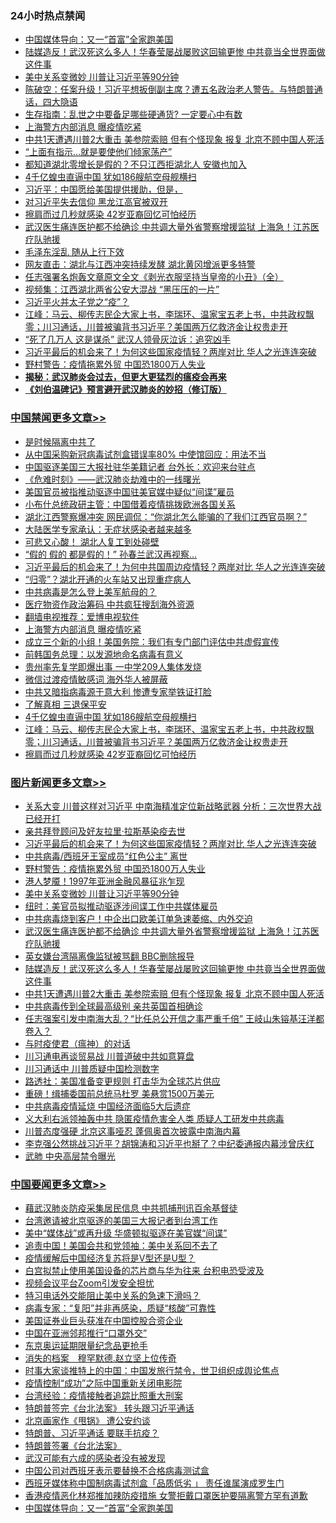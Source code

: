 <div class="catlist">
<h3>24小时热点禁闻</h3>
<ul>
<li><a href="https://github.com/fqnews/bnews/blob/master/headline/20200327/1301644.md">中国媒体导向：又一“首富”全家跑美国</a></li>
<li><a href="https://github.com/fqnews/bnews/blob/master/topimagenews/20200327/1301674.md">陆媒造反！武汉死这么多人！华春莹屡战屡败这回输更惨 中共竟当全世界面做这件事</a></li>
<li><a href="https://github.com/fqnews/bnews/blob/master/topimagenews/20200328/1301807.md">美中关系变微妙 川普让习近平等90分钟</a></li>
<li><a href="https://github.com/fqnews/bnews/blob/master/cbnews/20200328/1301863.md">陈破空：任案升级！习近平想扳倒副主席？遭五名政治老人警告。与特朗普通话，四大隐语 </a></li>
<li><a href="https://github.com/fqnews/bnews/blob/master/cnnews/20200328/1301885.md">生存指南：乱世之中要备足哪些硬通货? 一定要心中有数</a></li>
<li><a href="https://github.com/fqnews/bnews/blob/master/cbnews/20200328/1302129.md">上海警方内部消息 曝疫情吃紧</a></li>
<li><a href="https://github.com/fqnews/bnews/blob/master/topimagenews/20200327/1301662.md">中共1天遭遇川普2大重击 美参院索赔 但有个怪现象 报复 北京不顾中国人死活</a></li>
<li><a href="https://github.com/fqnews/bnews/blob/master/cbnews/20200328/1301981.md">“上面有指示…就是要使他们倾家荡产”</a></li>
<li><a href="https://github.com/fqnews/bnews/blob/master/cbnews/20200328/1301962.md">都知道湖北零增长是假的？不只江西拒湖北人 安徽也加入</a></li>
<li><a href="https://github.com/fqnews/bnews/blob/master/cbnews/20200328/1302091.md">4千亿蝗虫直逼中国 犹如186艘航空母舰横扫</a></li>
<li><a href="https://github.com/fqnews/bnews/blob/master/cbnews/20200328/1301892.md">习近平：中国愿给美国提供援助，但是，</a></li>
<li><a href="https://github.com/fqnews/bnews/blob/master/cbnews/20200328/1302045.md">对习近平失去信仰 黑龙江高官被双开</a></li>
<li><a href="https://github.com/fqnews/bnews/blob/master/cbnews/20200328/1302056.md">擦肩而过几秒就感染 42岁亚裔回忆可怕经历</a></li>
<li><a href="https://github.com/fqnews/bnews/blob/master/topimagenews/20200328/1301694.md">武汉医生痛连医护都不给确诊 中共调大量外省警察增援监狱 上海急！江苏医疗队驰援</a></li>
<li><a href="https://github.com/fqnews/bnews/blob/master/cnnews/20200328/1301884.md">毛泽东淫乱 随从上行下效</a></li>
<li><a href="https://github.com/fqnews/bnews/blob/master/cbnews/20200328/1301835.md">网友直击：湖北与江西冲突持续发酵 湖北黄冈增派更多特警</a></li>
<li><a href="https://github.com/fqnews/bnews/blob/master/baitai/20200328/1301974.md">任志强署名炮轰文章原文全文《剥光衣服坚持当皇帝的小丑》（全）</a></li>
<li><a href="https://github.com/fqnews/bnews/blob/master/cbnews/20200328/1301950.md">视频集：江西湖北两省公安大混战 “黑压压的一片”</a></li>
<li><a href="https://github.com/fqnews/bnews/blob/master/ssgc/20200327/1301672.md">习近平火并太子党之“疫”？</a></li>
<li><a href="https://github.com/fqnews/bnews/blob/master/cbnews/20200328/1302078.md">江峰：马云、柳传志民企大家上书，李瑞环、温家宝五老上书，中共政权飘零；川习通话，川普被骗背书习近平？美国两万亿救济金让权贵走开</a></li>
<li><a href="https://github.com/fqnews/bnews/blob/master/cbnews/20200328/1301993.md">“死了几万人 这是谋杀” 武汉人领骨灰泣诉：追究凶手</a></li>
<li><a href="https://github.com/fqnews/bnews/blob/master/topimagenews/20200328/1302148.md">习近平最后的机会来了！为何这些国家疫情轻？两岸对比 华人之光连连突破</a></li>
<li><a href="https://github.com/fqnews/bnews/blob/master/topimagenews/20200328/1301882.md">野村警告：疫情拖累外贸 中国恐1800万人失业</a></li>
<li><b><a href="https://github.com/fqnews/bnews/blob/master/comments/20200211/1275071.md" target="_blank">揭秘：武汉肺炎会过去，但更大更猛烈的瘟疫会再来</a></b></li>
<li><b><a href="https://github.com/fqnews/bnews/blob/master/comments/20200207/1272816.md" target="_blank">《刘伯温碑记》预言避开武汉肺炎的妙招（修订版）</a></b></li>
</ul>
</div>

<div class="catlist">
<h3><a href="https://github.com/fqnews/bnews/blob/master/cbnews/" target="_blank">中国禁闻</a><span><a href="https://github.com/fqnews/bnews/blob/master/cbnews/" target="_blank" rel="nofollow">更多文章>></a></span></h3>
<ul>
<li><a href="https://github.com/fqnews/bnews/blob/master/cbnews/20200328/1302245.md" target="_blank">是时候隔离中共了</a></li>
<li><a href="https://github.com/fqnews/bnews/blob/master/cbnews/20200328/1302238.md" target="_blank">从中国采购新冠病毒试剂盒错误率80% 中使馆回应：用法不当</a></li>
<li><a href="https://github.com/fqnews/bnews/blob/master/cbnews/20200328/1302230.md" target="_blank">中国驱逐美国三大报社驻华美籍记者 台外长：欢迎来台驻点</a></li>
<li><a href="https://github.com/fqnews/bnews/blob/master/cbnews/20200328/1302116.md" target="_blank">《危难时刻》——武汉肺炎劫难中的一线曙光</a></li>
<li><a href="https://github.com/fqnews/bnews/blob/master/cbnews/20200328/1302224.md" target="_blank">美国官员被指推动驱逐中国驻美官媒中疑似“间谍”雇员</a></li>
<li><a href="https://github.com/fqnews/bnews/blob/master/cbnews/20200328/1302213.md" target="_blank">小布什总统政研主管：中国借着疫情挑拨欧洲各国关系</a></li>
<li><a href="https://github.com/fqnews/bnews/blob/master/cbnews/20200328/1302204.md" target="_blank">湖北江西警察爆冲突 网民调侃：“你湖北怎么能骗的了我们江西官员啊？”</a></li>
<li><a href="https://github.com/fqnews/bnews/blob/master/cbnews/20200328/1302195.md" target="_blank">大陆医学专家承认：无症状感染者越来越多</a></li>
<li><a href="https://github.com/fqnews/bnews/blob/master/cbnews/20200328/1302161.md" target="_blank">可悲又心酸！ 湖北人复工到处碰壁</a></li>
<li><a href="https://github.com/fqnews/bnews/blob/master/cbnews/20200328/1302156.md" target="_blank">“假的 假的 都是假的！” 孙春兰武汉再视察…</a></li>
<li><a href="https://github.com/fqnews/bnews/blob/master/cbnews/20200328/1302150.md" target="_blank">习近平最后的机会来了！为何中共国周边疫情轻？两岸对比 华人之光连连突破</a></li>
<li><a href="https://github.com/fqnews/bnews/blob/master/cbnews/20200328/1302149.md" target="_blank">“归零”？湖北开通的火车站又出现重症病人</a></li>
<li><a href="https://github.com/fqnews/bnews/blob/master/cbnews/20200328/1302146.md" target="_blank">中共病毒是怎么登上美军航母的？</a></li>
<li><a href="https://github.com/fqnews/bnews/blob/master/cbnews/20200328/1302140.md" target="_blank">医疗物资作政治筹码 中共疯狂搜刮海外资源</a></li>
<li><a href="https://github.com/fqnews/bnews/blob/master/cbnews/20200328/1302137.md" target="_blank">翻墙电视推荐：爱博电视软件</a></li>
<li><a href="https://github.com/fqnews/bnews/blob/master/cbnews/20200328/1302129.md" target="_blank">上海警方内部消息 曝疫情吃紧</a></li>
<li><a href="https://github.com/fqnews/bnews/blob/master/cbnews/20200328/1302127.md" target="_blank">成立三个新的小组！美国务院：我们有专门部门评估中共虚假宣传</a></li>
<li><a href="https://github.com/fqnews/bnews/blob/master/cbnews/20200328/1302126.md" target="_blank">前韩国务总理：以发源地命名病毒有意义</a></li>
<li><a href="https://github.com/fqnews/bnews/blob/master/cbnews/20200328/1302125.md" target="_blank">贵州率先复学即爆出事 一中学209人集体发烧</a></li>
<li><a href="https://github.com/fqnews/bnews/blob/master/cbnews/20200328/1302123.md" target="_blank">微信过渡疫情敏感词 海外华人被屏蔽</a></li>
<li><a href="https://github.com/fqnews/bnews/blob/master/cbnews/20200328/1302122.md" target="_blank">中共又暗指病毒源于意大利 惨遭专家举铁证打脸</a></li>
<li><a href="https://github.com/fqnews/bnews/blob/master/cbnews/20200328/1302117.md" target="_blank">了解真相 三退保平安</a></li>
<li><a href="https://github.com/fqnews/bnews/blob/master/cbnews/20200328/1302091.md" target="_blank">4千亿蝗虫直逼中国 犹如186艘航空母舰横扫</a></li>
<li><a href="https://github.com/fqnews/bnews/blob/master/cbnews/20200328/1302078.md" target="_blank">江峰：马云、柳传志民企大家上书，李瑞环、温家宝五老上书，中共政权飘零；川习通话，川普被骗背书习近平？美国两万亿救济金让权贵走开</a></li>
<li><a href="https://github.com/fqnews/bnews/blob/master/cbnews/20200328/1302056.md" target="_blank">擦肩而过几秒就感染 42岁亚裔回忆可怕经历</a></li>

</ul>
</div>
<div class="catlist">
<h3><a href="https://github.com/fqnews/bnews/blob/master/topimagenews/" target="_blank">图片新闻</a><span><a href="https://github.com/fqnews/bnews/blob/master/topimagenews/" target="_blank" rel="nofollow">更多文章>></a></span></h3>
<ul>
<li><a href="https://github.com/fqnews/bnews/blob/master/topimagenews/20200328/1302239.md" target="_blank">关系大变 川普这样对习近平 中南海精准定位新战略武器 分析：三次世界大战已经开打</a></li>
<li><a href="https://github.com/fqnews/bnews/blob/master/topimagenews/20200328/1302237.md" target="_blank">亲共拜登顾问及好友拉里·拉斯基染疫去世</a></li>
<li><a href="https://github.com/fqnews/bnews/blob/master/topimagenews/20200328/1302148.md" target="_blank">习近平最后的机会来了！为何这些国家疫情轻？两岸对比 华人之光连连突破</a></li>
<li><a href="https://github.com/fqnews/bnews/blob/master/topimagenews/20200328/1302135.md" target="_blank">中共病毒/西班牙王室成员“红色公主” 离世</a></li>
<li><a href="https://github.com/fqnews/bnews/blob/master/topimagenews/20200328/1301882.md" target="_blank">野村警告：疫情拖累外贸 中国恐1800万人失业</a></li>
<li><a href="https://github.com/fqnews/bnews/blob/master/topimagenews/20200328/1301870.md" target="_blank">港人梦魇！1997年亚洲金融风暴征兆乍现</a></li>
<li><a href="https://github.com/fqnews/bnews/blob/master/topimagenews/20200328/1301807.md" target="_blank">美中关系变微妙 川普让习近平等90分钟</a></li>
<li><a href="https://github.com/fqnews/bnews/blob/master/topimagenews/20200328/1301719.md" target="_blank">纽时：美官员拟推动驱逐涉间谍工作中共媒体雇员</a></li>
<li><a href="https://github.com/fqnews/bnews/blob/master/topimagenews/20200328/1301700.md" target="_blank">中共病毒烧到客户！中企出口欧美订单急速萎缩、内外交迫</a></li>
<li><a href="https://github.com/fqnews/bnews/blob/master/topimagenews/20200328/1301694.md" target="_blank">武汉医生痛连医护都不给确诊 中共调大量外省警察增援监狱 上海急！江苏医疗队驰援</a></li>
<li><a href="https://github.com/fqnews/bnews/blob/master/topimagenews/20200328/1301693.md" target="_blank">英女嫌台湾隔离像监狱被骂翻 BBC删除报导</a></li>
<li><a href="https://github.com/fqnews/bnews/blob/master/topimagenews/20200327/1301674.md" target="_blank">陆媒造反！武汉死这么多人！华春莹屡战屡败这回输更惨 中共竟当全世界面做这件事</a></li>
<li><a href="https://github.com/fqnews/bnews/blob/master/topimagenews/20200327/1301662.md" target="_blank">中共1天遭遇川普2大重击 美参院索赔 但有个怪现象 报复 北京不顾中国人死活</a></li>
<li><a href="https://github.com/fqnews/bnews/blob/master/topimagenews/20200327/1301579.md" target="_blank">中共病毒传到全球最高级别 亲共英国首相确诊</a></li>
<li><a href="https://github.com/fqnews/bnews/blob/master/topimagenews/20200327/1301574.md" target="_blank">任志强案引发中南海大乱？“比任总公开信之事严重千倍” 王岐山朱镕基汪洋都卷入？</a></li>
<li><a href="https://github.com/fqnews/bnews/blob/master/comments/20200327/1301424.md" target="_blank">与时疫使君（瘟神）的对话</a></li>
<li><a href="https://github.com/fqnews/bnews/blob/master/topimagenews/20200327/1301377.md" target="_blank">川习通电再谈贸易战 川普道破中共如意算盘</a></li>
<li><a href="https://github.com/fqnews/bnews/blob/master/topimagenews/20200327/1301370.md" target="_blank">川习通话中 川普质疑中国检测数字</a></li>
<li><a href="https://github.com/fqnews/bnews/blob/master/topimagenews/20200327/1301333.md" target="_blank">路透社：美国准备变更规则 打击华为全球芯片供应</a></li>
<li><a href="https://github.com/fqnews/bnews/blob/master/topimagenews/20200327/1301135.md" target="_blank">重磅！缉捕委国前总统马杜罗 美悬赏1500万美元</a></li>
<li><a href="https://github.com/fqnews/bnews/blob/master/topimagenews/20200327/1301103.md" target="_blank">中共病毒疫情延烧 中国经济面临5大后遗症</a></li>
<li><a href="https://github.com/fqnews/bnews/blob/master/topimagenews/20200327/1301090.md" target="_blank">义大利右派领袖轰中共 隐匿疫情危害全人类 质疑人工研发中共病毒</a></li>
<li><a href="https://github.com/fqnews/bnews/blob/master/topimagenews/20200326/1301004.md" target="_blank">川普态度强硬 北京这事哑忍 蓬佩奥首次披露中南海内幕</a></li>
<li><a href="https://github.com/fqnews/bnews/blob/master/topimagenews/20200326/1300950.md" target="_blank">李克强公然挑战习近平？胡锦涛和习近平也掰了？中纪委通报内幕涉曾庆红</a></li>
<li><a href="https://github.com/fqnews/bnews/blob/master/topimagenews/20200326/1300845.md" target="_blank">武肺 中央高层禁令曝光</a></li>

</ul>
</div>
<div class="catlist">
<h3><a href="https://github.com/fqnews/bnews/blob/master/headline/" target="_blank">中国要闻</a><span><a href="https://github.com/fqnews/bnews/blob/master/headline/" target="_blank" rel="nofollow">更多文章>></a></span></h3>
<ul>
<li><a href="https://github.com/fqnews/bnews/blob/master/headline/20200328/1302143.md" target="_blank">藉武汉肺炎防疫采集居民信息 中共抓捕刑讯百余基督徒</a></li>
<li><a href="https://github.com/fqnews/bnews/blob/master/headline/20200328/1302225.md" target="_blank">台湾邀请被北京驱逐的美国三大报记者到台湾工作</a></li>
<li><a href="https://github.com/fqnews/bnews/blob/master/headline/20200328/1302041.md" target="_blank">美中“媒体战”或再升级 华盛顿拟驱逐在美官媒“间谍”</a></li>
<li><a href="https://github.com/fqnews/bnews/blob/master/headline/20200328/1301969.md" target="_blank">追责中国！美国会共和党领袖：美中关系回不去了</a></li>
<li><a href="https://github.com/fqnews/bnews/blob/master/headline/20200328/1301956.md" target="_blank">疫情缓解后中国经济复苏将是V型还是U型？</a></li>
<li><a href="https://github.com/fqnews/bnews/blob/master/headline/20200328/1301949.md" target="_blank">白宫拟禁止使用美国设备的芯片商与华为往来 台积电恐受波及</a></li>
<li><a href="https://github.com/fqnews/bnews/blob/master/headline/20200328/1301832.md" target="_blank">视频会议平台Zoom引发安全担忧</a></li>
<li><a href="https://github.com/fqnews/bnews/blob/master/headline/20200328/1301828.md" target="_blank">特习电话外交能阻止美中关系的急速下滑吗？</a></li>
<li><a href="https://github.com/fqnews/bnews/blob/master/headline/20200328/1301824.md" target="_blank">病毒专家：“复阳”并非再感染，质疑“核酸”可靠性</a></li>
<li><a href="https://github.com/fqnews/bnews/blob/master/headline/20200328/1301799.md" target="_blank">美国证券业巨头获准在中国控股合资企业</a></li>
<li><a href="https://github.com/fqnews/bnews/blob/master/headline/20200328/1301798.md" target="_blank">中国在亚洲邻邦推行“口罩外交”</a></li>
<li><a href="https://github.com/fqnews/bnews/blob/master/headline/20200328/1301745.md" target="_blank">东京奥运延期限量纪念品更抢手</a></li>
<li><a href="https://github.com/fqnews/bnews/blob/master/headline/20200328/1301744.md" target="_blank">消失的档案　穆罕默德.赵立坚上位传奇</a></li>
<li><a href="https://github.com/fqnews/bnews/blob/master/headline/20200328/1301714.md" target="_blank">时事大家谈推特上的中国：中国发旅行禁令，世卫组织成舆论焦点</a></li>
<li><a href="https://github.com/fqnews/bnews/blob/master/headline/20200327/1301688.md" target="_blank">疫情控制“成功”之际中国重新关闭电影院</a></li>
<li><a href="https://github.com/fqnews/bnews/blob/master/headline/20200327/1301687.md" target="_blank">台湾经验：疫情接触者追踪比照重大刑案</a></li>
<li><a href="https://github.com/fqnews/bnews/blob/master/headline/20200327/1301686.md" target="_blank">特朗普签完《台北法案》  转头跟习近平通话</a></li>
<li><a href="https://github.com/fqnews/bnews/blob/master/headline/20200327/1301685.md" target="_blank">北京画家作《甩锅》 遭公安约谈</a></li>
<li><a href="https://github.com/fqnews/bnews/blob/master/headline/20200327/1301684.md" target="_blank">特朗普、习近平通话 要联手抗疫？</a></li>
<li><a href="https://github.com/fqnews/bnews/blob/master/headline/20200327/1301683.md" target="_blank">特朗普签署《台北法案》</a></li>
<li><a href="https://github.com/fqnews/bnews/blob/master/headline/20200327/1301682.md" target="_blank">武汉可能有六成的感染者没有被发现</a></li>
<li><a href="https://github.com/fqnews/bnews/blob/master/headline/20200327/1301665.md" target="_blank">中国公司对西班牙表示要替换不合格病毒测试盒</a></li>
<li><a href="https://github.com/fqnews/bnews/blob/master/headline/20200327/1301647.md" target="_blank">西班牙媒体称中国制病毒试剂盒「品质低劣 」    责任谁属演成罗生门</a></li>
<li><a href="https://github.com/fqnews/bnews/blob/master/headline/20200327/1301646.md" target="_blank">香港疫情恶化林郑推加辣防疫措施      女警拒戴口罩医护要隔离警方罕有道歉</a></li>
<li><a href="https://github.com/fqnews/bnews/blob/master/headline/20200327/1301644.md" target="_blank">中国媒体导向：又一“首富”全家跑美国</a></li>

</ul>
</div>